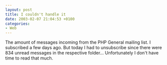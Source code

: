 ```yaml
---
layout: post
title: I couldn't handle it
date: 2003-02-07 21:04:53 +0100
categories:
- Web
---
```

<p>The amount of messages incoming from the PHP General mailing list. I subscribed a few days ago. But today I had to unsubscribe since there were 834 unread messages in the respective folder... Unfortunately I don't have time to read that much.</p>
